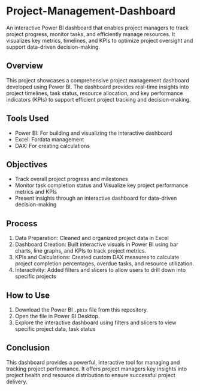 # Project-Management-Dashboard
An interactive Power BI dashboard that enables project managers to track project progress, monitor tasks, and efficiently manage resources. It visualizes key metrics, timelines, and KPIs to optimize project oversight and support data-driven decision-making.

## Overview
This project showcases a comprehensive project management dashboard developed using Power BI. The dashboard provides real-time insights into project timelines, task status, resource allocation, and key performance indicators (KPIs) to support efficient project tracking and decision-making.

## Tools Used
- Power BI: For building and visualizing the interactive dashboard
- Excel: Fordata management
- DAX: For creating calculations

## Objectives
- Track overall project progress and milestones
- Monitor task completion status and Visualize key project performance metrics and KPIs
- Present insights through an interactive dashboard for data-driven decision-making

## Process
1. Data Preparation: Cleaned and organized project data in Excel
2. Dashboard Creation: Built interactive visuals in Power BI using bar charts, line graphs, and KPIs to track project metrics.
3. KPIs and Calculations: Created custom DAX measures to calculate project completion percentages, overdue tasks, and resource utilization.
4. Interactivity: Added filters and slicers to allow users to drill down into specific projects

## How to Use
1. Download the Power BI `.pbix` file from this repository.
2. Open the file in Power BI Desktop.
3. Explore the interactive dashboard using filters and slicers to view specific project data, task status

## Conclusion

This dashboard provides a powerful, interactive tool for managing and tracking project performance. It offers project managers key insights into project health and resource distribution to ensure successful project delivery.
